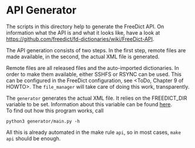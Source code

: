 API Generator   
==========

The scripts in this directory help to generate the FreeDict API. On information
what the API is and what it looks like, have a look at <https://github.com/freedict/fd-dictionaries/wiki/FreeDict-API>.

The API generation consists of two steps. In the first step, remote files are
made available, in the second, the actual XML file is generated.

Remote files are all released files and the auto-imported dictionaries. In order
to make them available, either SSHFS or RSYNC can be used. This can be
configured in the FreeDict configuration, see <ToDo, Chapter 9 of HOWTO>. The
`file_manager` will take care of doing this work, transparently.

The `generator` generates the actual XML file. It relies on the FREEDICT_DIR
variable to be set. Information about this variable can be found
[here](https://github.com/freedict/fd-dictionaries/wiki/FreeDict-HOWTO).\
To find out how this program works, call

    python3 generator/main.py -h

All this is already automated in the make rule `api`, so in most cases,
`make api` should be enough.

